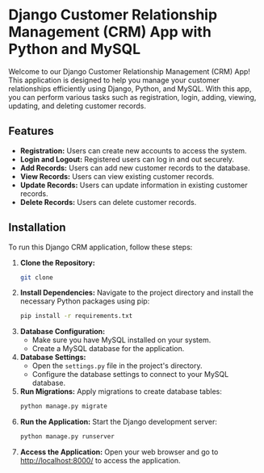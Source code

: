 # Django Customer Relationship Management (CRM) App with Python and MySQL

Welcome to our Django Customer Relationship Management (CRM) App! This application is designed to help you manage your customer relationships efficiently using Django, Python, and MySQL. With this app, you can perform various tasks such as registration, login, adding, viewing, updating, and deleting customer records.

## Features
- **Registration:** Users can create new accounts to access the system.
- **Login and Logout:** Registered users can log in and out securely.
- **Add Records:** Users can add new customer records to the database.
- **View Records:** Users can view existing customer records.
- **Update Records:** Users can update information in existing customer records.
- **Delete Records:** Users can delete customer records.

## Installation
To run this Django CRM application, follow these steps:

1. **Clone the Repository:**
    ```bash
    git clone
    ```
2. **Install Dependencies:**
    Navigate to the project directory and install the necessary Python packages using pip:
    ```bash
    pip install -r requirements.txt
    ```
3. **Database Configuration:**
    - Make sure you have MySQL installed on your system.
    - Create a MySQL database for the application.
4. **Database Settings:**
    - Open the `settings.py` file in the project's directory.
    - Configure the database settings to connect to your MySQL database.
5. **Run Migrations:**
    Apply migrations to create database tables:
    ```bash
    python manage.py migrate
    ```
6. **Run the Application:**
    Start the Django development server:
    ```bash
    python manage.py runserver
    ```
7. **Access the Application:**
    Open your web browser and go to [http://localhost:8000/](http://localhost:8000/) to access the application.
